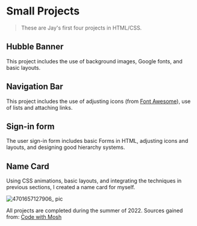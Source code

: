 # Small Projects

> These are Jay's first four projects in HTML/CSS.

## Hubble Banner
This project includes the use of background images, Google fonts, and basic layouts.

## Navigation Bar
This project includes the use of adjusting icons (from [Font Awesome](https://fontawesome.com/)), use of lists and attaching links.

## Sign-in form
The user sign-in form includes basic Forms in HTML, adjusting icons and layouts, and designing good hierarchy systems.

## Name Card
Using CSS animations, basic layouts, and integrating the techniques in previous sections, I created a name card for myself.


![4701657127906_ pic](https://user-images.githubusercontent.com/100735820/177607417-e883c9b6-1fc8-4df5-8352-f6338ec0ea5a.jpg)


All projects are completed during the summer of 2022.
Sources gained from: [Code with Mosh](https://codewithmosh.com/)
